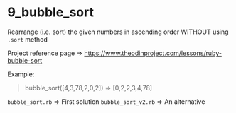 # 9_bubble_sort
Rearrange (i.e. sort) the given numbers in ascending order WITHOUT using `.sort` method

Project reference page => https://www.theodinproject.com/lessons/ruby-bubble-sort

Example:
> bubble_sort([4,3,78,2,0,2])
=> [0,2,2,3,4,78]

`bubble_sort.rb` => First solution
`bubble_sort_v2.rb` => An alternative